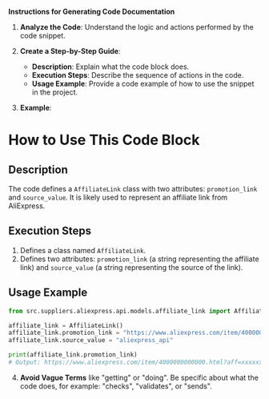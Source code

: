 **Instructions for Generating Code Documentation**

1. **Analyze the Code**: Understand the logic and actions performed by the code snippet.

2. **Create a Step-by-Step Guide**:
    - **Description**: Explain what the code block does.
    - **Execution Steps**: Describe the sequence of actions in the code.
    - **Usage Example**: Provide a code example of how to use the snippet in the project.

3. **Example**:

How to Use This Code Block
=========================================================================================

Description
-------------------------
The code defines a `AffiliateLink` class with two attributes: `promotion_link` and `source_value`.  It is likely used to represent an affiliate link from AliExpress.

Execution Steps
-------------------------
1. Defines a class named `AffiliateLink`.
2. Defines two attributes: `promotion_link` (a string representing the affiliate link) and `source_value` (a string representing the source of the link). 

Usage Example
-------------------------

```python
from src.suppliers.aliexpress.api.models.affiliate_link import AffiliateLink

affiliate_link = AffiliateLink()
affiliate_link.promotion_link = "https://www.aliexpress.com/item/4000000000000.html?aff=xxxxxxxx"
affiliate_link.source_value = "aliexpress_api"

print(affiliate_link.promotion_link)
# Output: https://www.aliexpress.com/item/4000000000000.html?aff=xxxxxxxx
```

4. **Avoid Vague Terms** like "getting" or "doing". Be specific about what the code does, for example: "checks", "validates", or "sends".